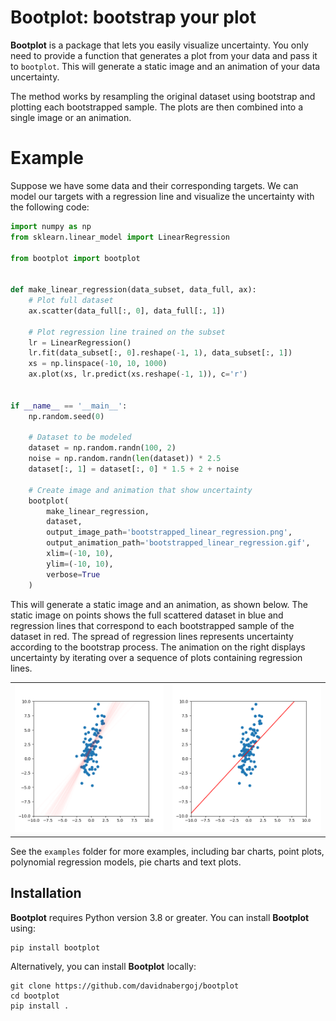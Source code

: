 # Bootplot: bootstrap your plot

**Bootplot** is a package that lets you easily visualize uncertainty. You only need to provide a function
that generates a plot from your data and pass it to `bootplot`. This will generate a static image and an
animation of your data uncertainty.

The method works by resampling the original dataset using bootstrap and plotting each bootstrapped sample.
The plots are then combined into a single image or an animation.

# Example

Suppose we have some data and their corresponding targets. We can model our targets with a regression
line and visualize the uncertainty with the following code:

```python 
import numpy as np
from sklearn.linear_model import LinearRegression

from bootplot import bootplot


def make_linear_regression(data_subset, data_full, ax):
    # Plot full dataset
    ax.scatter(data_full[:, 0], data_full[:, 1])

    # Plot regression line trained on the subset
    lr = LinearRegression()
    lr.fit(data_subset[:, 0].reshape(-1, 1), data_subset[:, 1])
    xs = np.linspace(-10, 10, 1000)
    ax.plot(xs, lr.predict(xs.reshape(-1, 1)), c='r')


if __name__ == '__main__':
    np.random.seed(0)

    # Dataset to be modeled
    dataset = np.random.randn(100, 2)
    noise = np.random.randn(len(dataset)) * 2.5
    dataset[:, 1] = dataset[:, 0] * 1.5 + 2 + noise

    # Create image and animation that show uncertainty
    bootplot(
        make_linear_regression,
        dataset,
        output_image_path='bootstrapped_linear_regression.png',
        output_animation_path='bootstrapped_linear_regression.gif',
        xlim=(-10, 10),
        ylim=(-10, 10),
        verbose=True
    )
```

This will generate a static image and an animation, as shown below. 
The static image on points shows the full scattered dataset in blue and regression lines that correspond to each bootstrapped sample of the dataset in red. The spread of regression lines represents uncertainty according to the bootstrap process.
The animation on the right displays uncertainty by iterating over a sequence of plots containing regression lines.

<table>
    <tr>
        <td><img src="demo_image.png"></td>
        <td><img src="demo_animation.gif"></td>
    </tr>
</table>

See the `examples` folder for more examples, including bar charts, point plots, polynomial regression models, pie charts and text plots.

## Installation

**Bootplot** requires Python version 3.8 or greater. You can install **Bootplot** using: 
```
pip install bootplot
```

Alternatively, you can install **Bootplot** locally:
```
git clone https://github.com/davidnabergoj/bootplot
cd bootplot
pip install .
```

